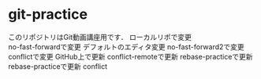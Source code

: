 # git-practice
このリポジトリはGit動画講座用です．
ローカルリポで変更  
no-fast-forwardで変更
デフォルトのエディタ変更
no-fast-forward2で変更
conflictで変更
GitHub上で更新
conflict-remoteで更新
rebase-practiceで更新
rebase-practiceで更新 conflict
